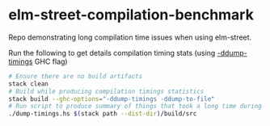 # elm-street-compilation-benchmark

Repo demonstrating long compilation time issues when using elm-street.

Run the following to get details compilation timing stats (using [-ddump-timings](https://downloads.haskell.org/~ghc/latest/docs/html/users_guide/debugging.html#ghc-flag--ddump-timings) GHC flag)

```bash
# Ensure there are no build artifacts
stack clean
# Build while producing compilation timings statistics
stack build --ghc-options="-ddump-timings -ddump-to-file"
# Run script to produce summary of things that took a long time during compilation
./dump-timings.hs $(stack path --dist-dir)/build/src
```